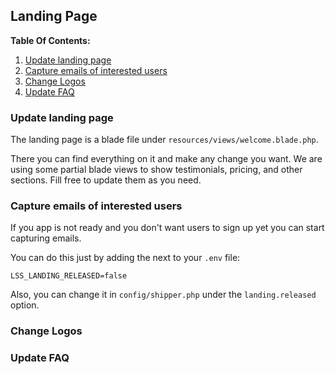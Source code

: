 ## Landing Page

**Table Of Contents:**

1. [Update landing page](/doc/landing-page.md#update-landing-page)
2. [Capture emails of interested users](/doc/landing-page.md#capture-emails-of-interested-users)
3. [Change Logos](/doc/landing-page.md#update-landing-page)
4. [Update FAQ](/doc/landing-page.md#change-logs)

### Update landing page

The landing page is a blade file under `resources/views/welcome.blade.php`.

There you can find everything on it and make any change you want. We are using some partial blade views to show testimonials, pricing, and other sections. Fill free to update them as you need.

### Capture emails of interested users

If you app is not ready and you don't want users to sign up yet you can start capturing emails.

You can do this just by adding the next to your `.env` file:

```env
LSS_LANDING_RELEASED=false
```

Also, you can change it in `config/shipper.php` under the `landing.released` option.

### Change Logos
### Update FAQ
